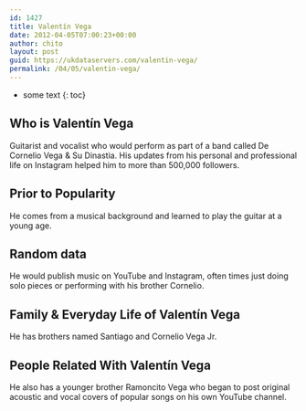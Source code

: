 ```yaml
---
id: 1427
title: Valentín Vega
date: 2012-04-05T07:00:23+00:00
author: chito
layout: post
guid: https://ukdataservers.com/valentin-vega/
permalink: /04/05/valentin-vega/
---
```


* some text
{: toc}
          
          
## Who is  Valentín Vega
                  
                  
                  
Guitarist and vocalist who would perform as part of a band called De Cornelio Vega & Su Dinastia. His updates from his personal and professional life on Instagram helped him to more than 500,000 followers.
                  
                
                
                
## Prior to Popularity 
                  
                  
                  
He comes from a musical background and learned to play the guitar at a young age.
                  
                
                
                
## Random data 
                  
                  
                  
He would publish music on YouTube and Instagram, often times just doing solo pieces or performing with his brother Cornelio.
                  
                
                
                
## Family & Everyday Life of Valentín Vega
                  
                  
                  
He has brothers named Santiago and Cornelio Vega Jr.
                  
                
                
                
## People Related With  Valentín Vega
                  
                  
                  
He also has a younger brother Ramoncito Vega who began to post original acoustic and vocal covers of popular songs on his own YouTube channel.
                  
                
              
            
          
          
          
    
    
  
